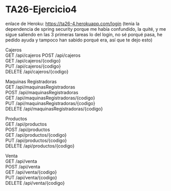# TA26-Ejercicio4

enlace de Heroku: https://ta26-4.herokuapp.com/login (tenia la dependencia de spring security porque me había confundido, la quité, y me sigue saliendo en las 3 primeras tareas lo del login, no sé porqué pasa, he pedido ayuda y tampoco han sabido porqué era, así que te dejo esto)

Cajeros  
GET /api/cajeros POST /api/cajeros  
GET /api/cajeros/{codigo}  
PUT /api/cajeros/{codigo}  
DELETE /api/cajeros/{codigo}  

Maquinas Registradoras  
GET /api/maquinasRegistradoras  
POST /api/maquinasRegistradoras  
GET /api/maquinasRegistradoras/{codigo}   
PUT /api/maquinasRegistradoras/{codigo}  
DELETE /api/maquinasRegistradoras/{codigo}  

Productos  
GET /api/productos  
POST /api/productos  
GET /api/productos/{codigo}  
PUT /api/productos/{codigo}  
DELETE /api/productos/{codigo}  

Venta  
GET /api/venta  
POST /api/venta  
GET /api/venta/{codigo}  
PUT /api/venta/{codigo}  
DELETE /api/venta/{codigo}  

